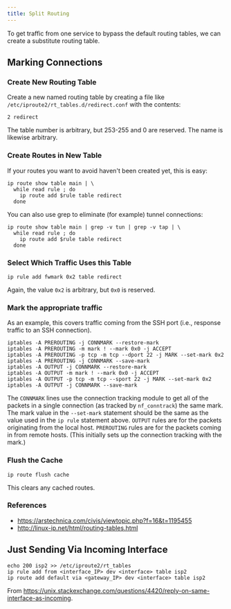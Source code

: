 ```yaml
---
title: Split Routing
---
```


To get traffic from one service to bypass the default routing tables, we can
create a substitute routing table.

## Marking Connections ##

### Create New Routing Table ###

Create a new named routing table by creating a file like
`/etc/iproute2/rt_tables.d/redirect.conf` with the contents:

```
2 redirect
```

The table number is arbitrary, but 253-255 and 0 are reserved.  The name is
likewise arbitrary.

### Create Routes in New Table ###

If your routes you want to avoid haven't been created yet, this is easy:

```
ip route show table main | \
  while read rule ; do
    ip route add $rule table redirect
  done
```

You can also use grep to eliminate (for example) tunnel connections:

```
ip route show table main | grep -v tun | grep -v tap | \
  while read rule ; do
    ip route add $rule table redirect
  done
```

### Select Which Traffic Uses this Table ###

```
ip rule add fwmark 0x2 table redirect
```

Again, the value `0x2` is arbitrary, but `0x0` is reserved.

### Mark the appropriate traffic ###

As an example, this covers traffic coming from the SSH port (i.e., response
traffic to an SSH connection).

``` 
iptables -A PREROUTING -j CONNMARK --restore-mark
iptables -A PREROUTING -m mark ! --mark 0x0 -j ACCEPT
iptables -A PREROUTING -p tcp -m tcp --dport 22 -j MARK --set-mark 0x2
iptables -A PREROUTING -j CONNMARK --save-mark
iptables -A OUTPUT -j CONNMARK --restore-mark
iptables -A OUTPUT -m mark ! --mark 0x0 -j ACCEPT
iptables -A OUTPUT -p tcp -m tcp --sport 22 -j MARK --set-mark 0x2
iptables -A OUTPUT -j CONNMARK --save-mark
```

The `CONNMARK` lines use the connection tracking module to get all of the
packets in a single connection (as tracked by `nf_conntrack`) the same mark.
The mark value in the `--set-mark` statement should be the same as the value
used in the `ip rule` statement above.  `OUTPUT` rules are for the packets
originating from the local host.  `PREROUTING` rules are for the packets coming
in from remote hosts.  (This initially sets up the connection tracking with the
mark.)

### Flush the Cache ###

```
ip route flush cache
```

This clears any cached routes.

### References ###

* https://arstechnica.com/civis/viewtopic.php?f=16&t=1195455
* http://linux-ip.net/html/routing-tables.html

## Just Sending Via Incoming Interface ##

```
echo 200 isp2 >> /etc/iproute2/rt_tables
ip rule add from <interface_IP> dev <interface> table isp2
ip route add default via <gateway_IP> dev <interface> table isp2
```

From https://unix.stackexchange.com/questions/4420/reply-on-same-interface-as-incoming.
